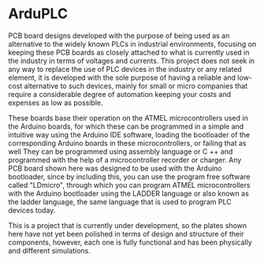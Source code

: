 # ArduPLC

PCB board designs developed with the purpose of being used as an alternative to the widely known PLCs in industrial environments, focusing on keeping these PCB boards as closely attached to what is currently used in the industry in terms of voltages and currents. This project does not seek in any way to replace the use of PLC devices in the industry or any related element, it is developed with the sole purpose of having a reliable and low-cost alternative to such devices, mainly for small or micro companies that require a considerable degree of automation keeping your costs and expenses as low as possible.

These boards base their operation on the ATMEL microcontrollers used in the Arduino boards, for which these can be programmed in a simple and intuitive way using the Arduino IDE software, loading the bootloader of the corresponding Arduino boards in these microcontrollers, or failing that as well They can be programmed using assembly language or C ++ and programmed with the help of a microcontroller recorder or charger. Any PCB board shown here was designed to be used with the Arduino bootloader, since by including this, you can use the program free software called "LDmicro", through which you can program ATMEL microcontrollers with the Arduino bootloader using the LADDER language or also known as the ladder language, the same language that is used to program PLC devices today.

This is a project that is currently under development, so the plates shown here have not yet been polished in terms of design and structure of their components, however, each one is fully functional and has been physically and different simulations.
